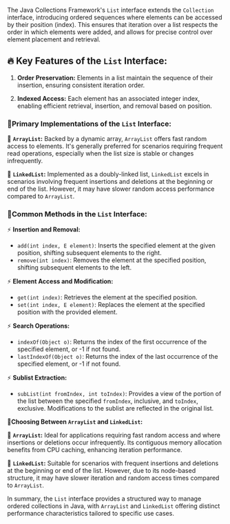 The Java Collections Framework's `List` interface extends the `Collection` interface, introducing ordered sequences where elements can be accessed by their position (index). This ensures that iteration over a list respects the order in which elements were added, and allows for precise control over element placement and retrieval.

## 🔥 **Key Features of the `List` Interface:**

1. **Order Preservation:** Elements in a list maintain the sequence of their insertion, ensuring consistent iteration order.

2. **Indexed Access:** Each element has an associated integer index, enabling efficient retrieval, insertion, and removal based on position.

### 🔹**Primary Implementations of the `List` Interface:**

 📌 **`ArrayList`:** Backed by a dynamic array, `ArrayList` offers fast random access to elements. It's generally preferred for scenarios requiring frequent read operations, especially when the list size is stable or changes infrequently.

 📌 **`LinkedList`:** Implemented as a doubly-linked list, `LinkedList` excels in scenarios involving frequent insertions and deletions at the beginning or end of the list. However, it may have slower random access performance compared to `ArrayList`.

### 🔹**Common Methods in the `List` Interface:**

⚡ **Insertion and Removal:**
  - `add(int index, E element)`: Inserts the specified element at the given position, shifting subsequent elements to the right.
  - `remove(int index)`: Removes the element at the specified position, shifting subsequent elements to the left.

⚡ **Element Access and Modification:**
  - `get(int index)`: Retrieves the element at the specified position.
  - `set(int index, E element)`: Replaces the element at the specified position with the provided element.

⚡ **Search Operations:**
  - `indexOf(Object o)`: Returns the index of the first occurrence of the specified element, or -1 if not found.
  - `lastIndexOf(Object o)`: Returns the index of the last occurrence of the specified element, or -1 if not found.

⚡ **Sublist Extraction:**
  - `subList(int fromIndex, int toIndex)`: Provides a view of the portion of the list between the specified `fromIndex`, inclusive, and `toIndex`, exclusive. Modifications to the sublist are reflected in the original list.

🚀**Choosing Between `ArrayList` and `LinkedList`:**

 📌 **`ArrayList`:** Ideal for applications requiring fast random access and where insertions or deletions occur infrequently. Its contiguous memory allocation benefits from CPU caching, enhancing iteration performance.

 📌 **`LinkedList`:** Suitable for scenarios with frequent insertions and deletions at the beginning or end of the list. However, due to its node-based structure, it may have slower iteration and random access times compared to `ArrayList`.

In summary, the `List` interface provides a structured way to manage ordered collections in Java, with `ArrayList` and `LinkedList` offering distinct performance characteristics tailored to specific use cases.
